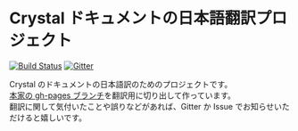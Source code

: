 # Crystal ドキュメントの日本語翻訳プロジェクト

[![Build Status](https://travis-ci.org/crystal-jp/ja.crystal-lang.org.svg?branch=gh-pages)](https://travis-ci.org/crystal-jp/ja.crystal-lang.org)
[![Gitter](https://badges.gitter.im/Join%20Chat.svg)](https://gitter.im/crystal-jp/gh-pages?utm_source=badge&utm_medium=badge&utm_campaign=pr-badge&utm_content=badge)

Crystal のドキュメントの日本語訳のためのプロジェクトです。  
[本家の gh-pages ブランチ](https://github.com/manastech/crystal/tree/gh-pages)を翻訳用に切り出して作っています。  
翻訳に関して気付いたことや誤りなどがあれば、Gitter か Issue でお知らせいただけると嬉しいです。
